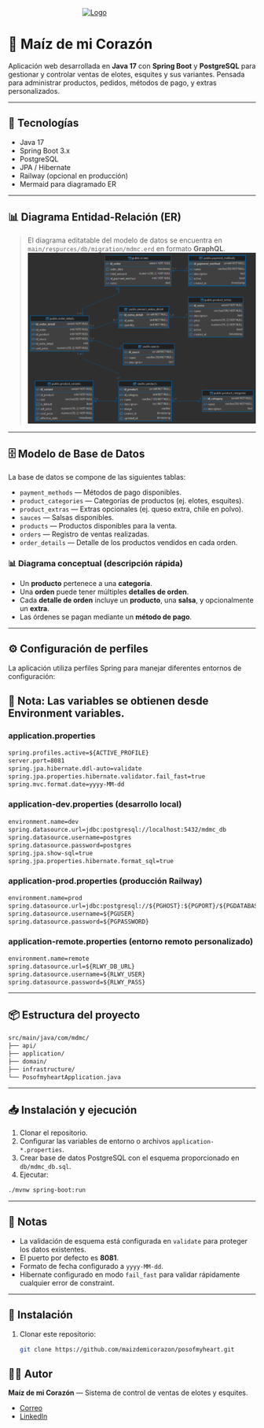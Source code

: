 <html lang="es">
   <body>
      <div class="center">
          <a href="https://github.com/maizdemicorazon/posofmyheart">
              <img src="src/main/resources/static/mdmc_logo.jpg" alt="Logo">
          </a>
      </div>
      <style>
          .center {
            display: block;
            margin: auto;
            width: 40%;
          }
      </style>
   </body>
</html>

# 🌽 Maíz de mi Corazón

Aplicación web desarrollada en **Java 17** con **Spring Boot** y **PostgreSQL** para gestionar y controlar ventas de elotes, esquites y sus variantes. Pensada para administrar productos, pedidos, métodos de pago, y extras personalizados.

---

## 📌 Tecnologías

- Java 17
- Spring Boot 3.x
- PostgreSQL
- JPA / Hibernate
- Railway (opcional en producción)
- Mermaid para diagramado ER

---

## 📊 Diagrama Entidad-Relación (ER)

> El diagrama editatable del modelo de datos se encuentra en `main/respurces/db/migration/mdmc.erd` en formato **GraphQL**.
![mdmc_diagram.png](src/main/resources/db/migration/mdmc_diagram.png)
---

## 🗄️ Modelo de Base de Datos

La base de datos se compone de las siguientes tablas:

- `payment_methods` — Métodos de pago disponibles.
- `product_categories` — Categorías de productos (ej. elotes, esquites).
- `product_extras` — Extras opcionales (ej. queso extra, chile en polvo).
- `sauces` — Salsas disponibles.
- `products` — Productos disponibles para la venta.
- `orders` — Registro de ventas realizadas.
- `order_details` — Detalle de los productos vendidos en cada orden.

### 📊 Diagrama conceptual (descripción rápida)

- Un **producto** pertenece a una **categoría**.
- Una **orden** puede tener múltiples **detalles de orden**.
- Cada **detalle de orden** incluye un **producto**, una **salsa**, y opcionalmente un **extra**.
- Las órdenes se pagan mediante un **método de pago**.

---

## ⚙️ Configuración de perfiles

La aplicación utiliza perfiles Spring para manejar diferentes entornos de configuración:
## 📝 Nota: Las variables se obtienen desde Environment variables.

### application.properties

```properties
spring.profiles.active=${ACTIVE_PROFILE}
server.port=8081
spring.jpa.hibernate.ddl-auto=validate
spring.jpa.properties.hibernate.validator.fail_fast=true
spring.mvc.format.date=yyyy-MM-dd
```

### application-dev.properties (desarrollo local)

```properties
environment.name=dev
spring.datasource.url=jdbc:postgresql://localhost:5432/mdmc_db
spring.datasource.username=postgres
spring.datasource.password=postgres
spring.jpa.show-sql=true
spring.jpa.properties.hibernate.format_sql=true
```

### application-prod.properties (producción Railway)

```properties
environment.name=prod
spring.datasource.url=jdbc:postgresql://${PGHOST}:${PGPORT}/${PGDATABASE}
spring.datasource.username=${PGUSER}
spring.datasource.password=${PGPASSWORD}
```

### application-remote.properties (entorno remoto personalizado)

```properties
environment.name=remote
spring.datasource.url=${RLWY_DB_URL}
spring.datasource.username=${RLWY_USER}
spring.datasource.password=${RLWY_PASS}
```

---

## 📦 Estructura del proyecto

```
src/main/java/com/mdmc/
├── api/
├── application/
├── domain/
├── infrastructure/
└── PosofmyheartApplication.java
```

---

## 📥 Instalación y ejecución

1. Clonar el repositorio.
2. Configurar las variables de entorno o archivos `application-*.properties`.
3. Crear base de datos PostgreSQL con el esquema proporcionado en `db/mdmc_db.sql`.
4. Ejecutar:

```bash
./mvnw spring-boot:run
```

---

## 📝 Notas

- La validación de esquema está configurada en `validate` para proteger los datos existentes.
- El puerto por defecto es **8081**.
- Formato de fecha configurado a `yyyy-MM-dd`.
- Hibernate configurado en modo `fail_fast` para validar rápidamente cualquier error de constraint.

---

## 🚀 Instalación

1. Clonar este repositorio:
   ```bash
   git clone https://github.com/maizdemicorazon/posofmyheart.git

## 🧑‍🍳 Autor

**Maíz de mi Corazón** — Sistema de control de ventas de elotes y esquites.
- [Correo](mailto:raul.e.garciacabrera@gmail.com)
- [LinkedIn](https://www.linkedin.com/in/raúlgarcía/)

